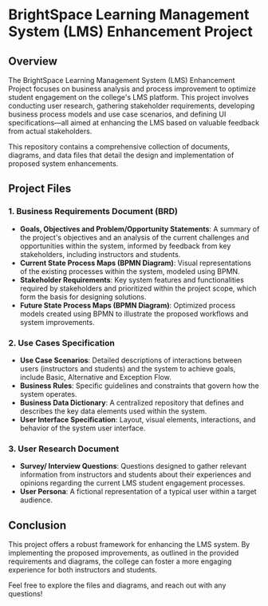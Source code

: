 # BrightSpace Learning Management System (LMS) Enhancement Project

## Overview
The BrightSpace Learning Management System (LMS) Enhancement Project focuses on business analysis and process improvement to optimize student engagement on the college's LMS platform. This project involves conducting user research, gathering stakeholder requirements, developing business process models and use case scenarios, and defining UI specifications—all aimed at enhancing the LMS based on valuable feedback from actual stakeholders.

This repository contains a comprehensive collection of documents, diagrams, and data files that detail the design and implementation of proposed system enhancements.

## Project Files

### 1. Business Requirements Document (BRD)
- **Goals, Objectives and Problem/Opportunity Statements**: A summary of the project's objectives and an analysis of the current challenges and opportunities within the system, informed by feedback from key stakeholders, including instructors and students.
- **Current State Process Maps (BPMN Diagram)**: Visual representations of the existing processes within the system, modeled using BPMN. 
- **Stakeholder Requirements**: Key system features and functionalities required by stakeholders and prioritized within the project scope, which form the basis for designing solutions.
- **Future State Process Maps (BPMN Diagram)**: Optimized process models created using BPMN to illustrate the proposed workflows and system improvements. 

### 2. Use Cases Specification
- **Use Case Scenarios**: Detailed descriptions of interactions between users (instructors and students) and the system to achieve goals, include Basic, Alternative and Exception Flow. 
- **Business Rules**: Specific guidelines and constraints that govern how the system operates.
- **Business Data Dictionary**: A centralized repository that defines and describes the key data elements used within the system.
- **User Interface Specification**: Layout, visual elements, interactions, and behavior of the system user interface. 

### 3. User Research Document
- **Survey/ Interview Questions**: Questions designed to gather relevant information from instructors and students about their experiences and opinions regarding the current LMS student engagement processes. 
- **User Persona**: A fictional representation of a typical user within a target audience. 

## Conclusion
This project offers a robust framework for enhancing the LMS system. By implementing the proposed improvements, as outlined in the provided requirements and diagrams, the college can foster a more engaging experience for both instructors and students.

Feel free to explore the files and diagrams, and reach out with any questions!
